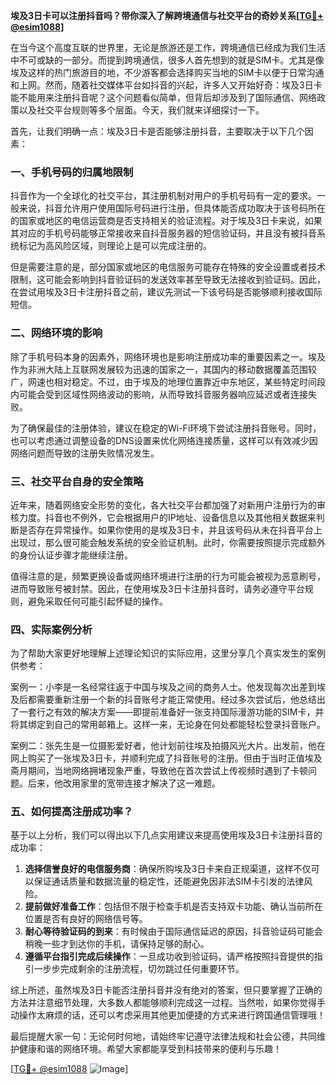 **埃及3日卡可以注册抖音吗？带你深入了解跨境通信与社交平台的奇妙关系[[TG💪+ @esim1088](https://t.me/s/esim1088)]**

在当今这个高度互联的世界里，无论是旅游还是工作，跨境通信已经成为我们生活中不可或缺的一部分。而提到跨境通信，很多人首先想到的就是SIM卡。尤其是像埃及这样的热门旅游目的地，不少游客都会选择购买当地的SIM卡以便于日常沟通和上网。然而，随着社交媒体平台如抖音的兴起，许多人又开始好奇：埃及3日卡能不能用来注册抖音呢？这个问题看似简单，但背后却涉及到了国际通信、网络政策以及社交平台规则等多个层面。今天，我们就来详细探讨一下。

首先，让我们明确一点：埃及3日卡是否能够注册抖音，主要取决于以下几个因素：

### 一、手机号码的归属地限制

抖音作为一个全球化的社交平台，其注册机制对用户的手机号码有一定的要求。一般来说，抖音允许用户使用国际号码进行注册，但具体能否成功取决于该号码所在的国家或地区的电信运营商是否支持相关的验证流程。对于埃及3日卡来说，如果其对应的手机号码能够正常接收来自抖音服务器的短信验证码，并且没有被抖音系统标记为高风险区域，则理论上是可以完成注册的。

但是需要注意的是，部分国家或地区的电信服务可能存在特殊的安全设置或者技术限制，这可能会影响到抖音验证码的发送效率甚至导致无法接收到验证码。因此，在尝试用埃及3日卡注册抖音之前，建议先测试一下该号码是否能够顺利接收国际短信。

### 二、网络环境的影响

除了手机号码本身的因素外，网络环境也是影响注册成功率的重要因素之一。埃及作为非洲大陆上互联网发展较为迅速的国家之一，其国内的移动数据覆盖范围较广，网速也相对稳定。不过，由于埃及的地理位置靠近中东地区，某些特定时间段内可能会受到区域性网络波动的影响，从而导致抖音服务器响应延迟或者连接失败。

为了确保最佳的注册体验，建议在稳定的Wi-Fi环境下尝试注册抖音账号。同时，也可以考虑通过调整设备的DNS设置来优化网络连接质量，这样可以有效减少因网络问题而导致的注册失败情况发生。

### 三、社交平台自身的安全策略

近年来，随着网络安全形势的变化，各大社交平台都加强了对新用户注册行为的审核力度。抖音也不例外，它会根据用户的IP地址、设备信息以及其他相关数据来判断是否存在异常操作。如果你使用的是埃及3日卡，并且该号码从未在抖音平台上出现过，那么很可能会触发系统的安全验证机制。此时，你需要按照提示完成额外的身份认证步骤才能继续注册。

值得注意的是，频繁更换设备或网络环境进行注册的行为可能会被视为恶意刷号，进而导致账号被封禁。因此，在使用埃及3日卡注册抖音时，请务必遵守平台规则，避免采取任何可能引起怀疑的操作。

### 四、实际案例分析

为了帮助大家更好地理解上述理论知识的实际应用，这里分享几个真实发生的案例供参考：

案例一：小李是一名经常往返于中国与埃及之间的商务人士。他发现每次出差到埃及后都需要重新注册一个新的抖音账号才能正常使用。经过多次尝试后，他总结出了一套行之有效的解决方案——即提前准备好一张支持国际漫游功能的SIM卡，并将其绑定到自己的常用邮箱上。这样一来，无论身在何处都能轻松登录抖音账户。

案例二：张先生是一位摄影爱好者，他计划前往埃及拍摄风光大片。出发前，他在网上购买了一张埃及3日卡，并顺利完成了抖音账号的注册。但由于当时正值埃及斋月期间，当地网络拥堵现象严重，导致他在首次尝试上传视频时遇到了卡顿问题。后来，他改用家里的宽带连接才解决了这一难题。

### 五、如何提高注册成功率？

基于以上分析，我们可以得出以下几点实用建议来提高使用埃及3日卡注册抖音的成功率：

1. **选择信誉良好的电信服务商**：确保所购埃及3日卡来自正规渠道，这样不仅可以保证通话质量和数据流量的稳定性，还能避免因非法SIM卡引发的法律风险。
2. **提前做好准备工作**：包括但不限于检查手机是否支持双卡功能、确认当前所在位置是否有良好的网络信号等。
3. **耐心等待验证码的到来**：有时候由于国际通信延迟的原因，抖音验证码可能会稍晚一些才到达你的手机，请保持足够的耐心。
4. **遵循平台指引完成后续操作**：一旦成功收到验证码，请严格按照抖音提供的指引一步步完成剩余的注册流程，切勿跳过任何重要环节。

综上所述，虽然埃及3日卡能否注册抖音并没有绝对的答案，但只要掌握了正确的方法并注意细节处理，大多数人都能够顺利完成这一过程。当然啦，如果你觉得手动操作太麻烦的话，还可以考虑采用其他更加便捷的方式来进行跨国通信管理哦！

最后提醒大家一句：无论何时何地，请始终牢记遵守法律法规和社会公德，共同维护健康和谐的网络环境。希望大家都能享受到科技带来的便利与乐趣！

[[TG💪+ @esim1088](https://t.me/s/esim1088) ![Image](https://i.postimg.cc/4NQfJmqS/Snipaste-2025-05-13-00-14-12.png)]